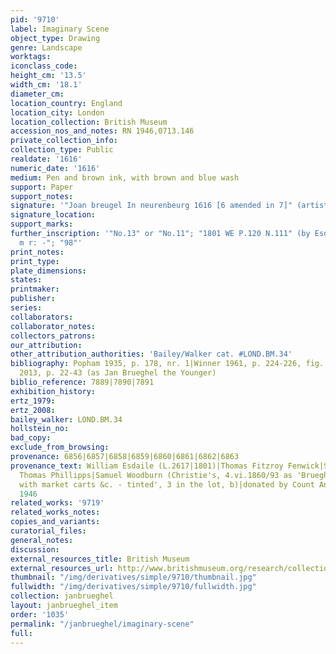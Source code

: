 ```yaml
---
pid: '9710'
label: Imaginary Scene
object_type: Drawing
genre: Landscape
worktags:
iconclass_code:
height_cm: '13.5'
width_cm: '18.1'
diameter_cm:
location_country: England
location_city: London
location_collection: British Museum
accession_nos_and_notes: RN 1946,0713.146
private_collection_info:
collection_type: Public
realdate: '1616'
numeric_date: '1616'
medium: Pen and brown ink, with brown and blue wash
support: Paper
support_notes:
signature: '"Joan breugel In neurenbeurg 1616 [6 amended in 7]" (artist''s hand?)'
signature_location:
support_marks:
further_inscription: '"No.13" or "No.11"; "1801 WE P.120 N.111" (by Esdaile); "/am:
  m r: -"; "98"'
print_notes:
print_type:
plate_dimensions:
states:
printmaker:
publisher:
series:
collaborators:
collaborator_notes:
collectors_patrons:
our_attribution:
other_attribution_authorities: 'Bailey/Walker cat. #LOND.BM.34'
bibliography: Popham 1935, p. 178, nr. 1|Winner 1961, p. 224-226, fig. 34 (as falsification)|Camp
  2013, p. 22-43 (as Jan Brueghel the Younger)
biblio_reference: 7889|7890|7891
exhibition_history:
ertz_1979:
ertz_2008:
bailey_walker: LOND.BM.34
hollstein_no:
bad_copy:
exclude_from_browsing:
provenance: 6856|6857|6858|6859|6860|6861|6862|6863
provenance_text: William Esdaile (L.2617|1801)|Thomas Fitzroy Fenwick|Sir Thomas Lawrence|Sir
  Thomas Phillipps|Samuel Woodburn (Christie's, 4.vi.1860/93 as 'Brueghel - Landscapes,
  with market carts &c. - tinted', 3 in the lot, b)|donated by Count Antoine Seilern,
  1946
related_works: '9719'
related_works_notes:
copies_and_variants:
curatorial_files:
general_notes:
discussion:
external_resources_title: British Museum
external_resources_url: http://www.britishmuseum.org/research/collection_online/collection_object_details.aspx
thumbnail: "/img/derivatives/simple/9710/thumbnail.jpg"
fullwidth: "/img/derivatives/simple/9710/fullwidth.jpg"
collection: janbrueghel
layout: janbrueghel_item
order: '1035'
permalink: "/janbrueghel/imaginary-scene"
full:
---
```


